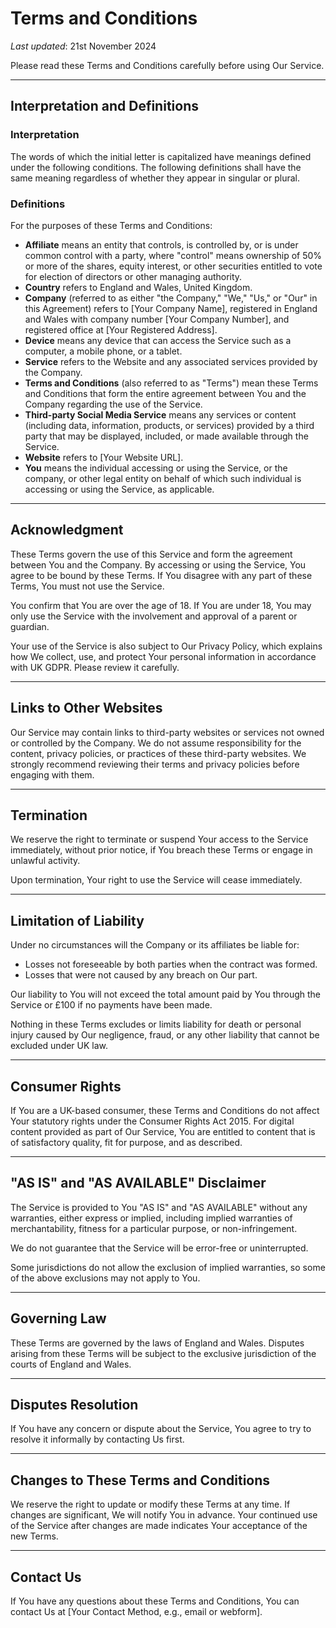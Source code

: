 # Terms and Conditions

_Last updated_: 21st November 2024

Please read these Terms and Conditions carefully before using Our Service.

---

## Interpretation and Definitions

### Interpretation
The words of which the initial letter is capitalized have meanings defined under the following conditions. The following definitions shall have the same meaning regardless of whether they appear in singular or plural.

### Definitions
For the purposes of these Terms and Conditions:

- **Affiliate** means an entity that controls, is controlled by, or is under common control with a party, where "control" means ownership of 50% or more of the shares, equity interest, or other securities entitled to vote for election of directors or other managing authority.
- **Country** refers to England and Wales, United Kingdom.
- **Company** (referred to as either "the Company," "We," "Us," or "Our" in this Agreement) refers to [Your Company Name], registered in England and Wales with company number [Your Company Number], and registered office at [Your Registered Address].
- **Device** means any device that can access the Service such as a computer, a mobile phone, or a tablet.
- **Service** refers to the Website and any associated services provided by the Company.
- **Terms and Conditions** (also referred to as "Terms") mean these Terms and Conditions that form the entire agreement between You and the Company regarding the use of the Service.
- **Third-party Social Media Service** means any services or content (including data, information, products, or services) provided by a third party that may be displayed, included, or made available through the Service.
- **Website** refers to [Your Website URL].
- **You** means the individual accessing or using the Service, or the company, or other legal entity on behalf of which such individual is accessing or using the Service, as applicable.

---

## Acknowledgment
These Terms govern the use of this Service and form the agreement between You and the Company. By accessing or using the Service, You agree to be bound by these Terms. If You disagree with any part of these Terms, You must not use the Service.

You confirm that You are over the age of 18. If You are under 18, You may only use the Service with the involvement and approval of a parent or guardian.

Your use of the Service is also subject to Our Privacy Policy, which explains how We collect, use, and protect Your personal information in accordance with UK GDPR. Please review it carefully.

---

## Links to Other Websites
Our Service may contain links to third-party websites or services not owned or controlled by the Company. We do not assume responsibility for the content, privacy policies, or practices of these third-party websites. We strongly recommend reviewing their terms and privacy policies before engaging with them.

---

## Termination
We reserve the right to terminate or suspend Your access to the Service immediately, without prior notice, if You breach these Terms or engage in unlawful activity.

Upon termination, Your right to use the Service will cease immediately.

---

## Limitation of Liability
Under no circumstances will the Company or its affiliates be liable for:

- Losses not foreseeable by both parties when the contract was formed.
- Losses that were not caused by any breach on Our part.

Our liability to You will not exceed the total amount paid by You through the Service or £100 if no payments have been made.

Nothing in these Terms excludes or limits liability for death or personal injury caused by Our negligence, fraud, or any other liability that cannot be excluded under UK law.

---

## Consumer Rights
If You are a UK-based consumer, these Terms and Conditions do not affect Your statutory rights under the Consumer Rights Act 2015. For digital content provided as part of Our Service, You are entitled to content that is of satisfactory quality, fit for purpose, and as described.

---

## "AS IS" and "AS AVAILABLE" Disclaimer
The Service is provided to You "AS IS" and "AS AVAILABLE" without any warranties, either express or implied, including implied warranties of merchantability, fitness for a particular purpose, or non-infringement.

We do not guarantee that the Service will be error-free or uninterrupted.

Some jurisdictions do not allow the exclusion of implied warranties, so some of the above exclusions may not apply to You.

---

## Governing Law
These Terms are governed by the laws of England and Wales. Disputes arising from these Terms will be subject to the exclusive jurisdiction of the courts of England and Wales.

---

## Disputes Resolution
If You have any concern or dispute about the Service, You agree to try to resolve it informally by contacting Us first.

---

## Changes to These Terms and Conditions
We reserve the right to update or modify these Terms at any time. If changes are significant, We will notify You in advance. Your continued use of the Service after changes are made indicates Your acceptance of the new Terms.

---

## Contact Us
If You have any questions about these Terms and Conditions, You can contact Us at [Your Contact Method, e.g., email or webform].

